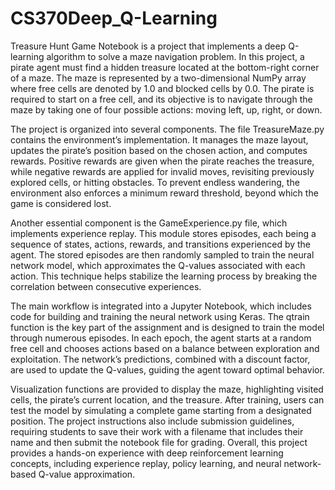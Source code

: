 # CS370Deep_Q-Learning
Treasure Hunt Game Notebook is a project that implements a deep Q-learning algorithm to solve a maze navigation problem. In this project, a pirate agent must find a hidden treasure located at the bottom-right corner of a maze. The maze is represented by a two-dimensional NumPy array where free cells are denoted by 1.0 and blocked cells by 0.0. The pirate is required to start on a free cell, and its objective is to navigate through the maze by taking one of four possible actions: moving left, up, right, or down.

The project is organized into several components. The file TreasureMaze.py contains the environment’s implementation. It manages the maze layout, updates the pirate’s position based on the chosen action, and computes rewards. Positive rewards are given when the pirate reaches the treasure, while negative rewards are applied for invalid moves, revisiting previously explored cells, or hitting obstacles. To prevent endless wandering, the environment also enforces a minimum reward threshold, beyond which the game is considered lost.

Another essential component is the GameExperience.py file, which implements experience replay. This module stores episodes, each being a sequence of states, actions, rewards, and transitions experienced by the agent. The stored episodes are then randomly sampled to train the neural network model, which approximates the Q-values associated with each action. This technique helps stabilize the learning process by breaking the correlation between consecutive experiences.

The main workflow is integrated into a Jupyter Notebook, which includes code for building and training the neural network using Keras. The qtrain function is the key part of the assignment and is designed to train the model through numerous episodes. In each epoch, the agent starts at a random free cell and chooses actions based on a balance between exploration and exploitation. The network’s predictions, combined with a discount factor, are used to update the Q-values, guiding the agent toward optimal behavior.

Visualization functions are provided to display the maze, highlighting visited cells, the pirate’s current location, and the treasure. After training, users can test the model by simulating a complete game starting from a designated position. The project instructions also include submission guidelines, requiring students to save their work with a filename that includes their name and then submit the notebook file for grading. Overall, this project provides a hands-on experience with deep reinforcement learning concepts, including experience replay, policy learning, and neural network-based Q-value approximation.
